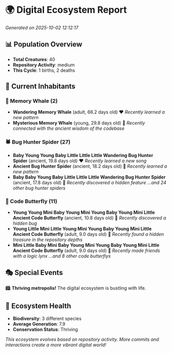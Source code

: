 # 🌍 Digital Ecosystem Report
*Generated on 2025-10-02 12:12:17*

## 📊 Population Overview
- **Total Creatures**: 40
- **Repository Activity**: medium
- **This Cycle**: 1 births, 2 deaths

## 👥 Current Inhabitants

### 🐋 Memory Whale (2)
- **Wandering Memory Whale** (adult, 66.2 days old) ❤️
  *Recently learned a new pattern*
- **Mysterious Memory Whale** (young, 29.8 days old) 💛
  *Recently connected with the ancient wisdom of the codebase*

### 🕷️ Bug Hunter Spider (27)
- **Baby Young Young Baby Little Little Little Wandering Bug Hunter Spider** (ancient, 19.8 days old) ❤️
  *Recently learned a new song*
- **Ancient Bug Hunter Spider** (ancient, 18.2 days old) 💛
  *Recently learned a new pattern*
- **Baby Baby Young Baby Little Little Little Wandering Bug Hunter Spider** (ancient, 17.8 days old) 💛
  *Recently discovered a hidden feature*
  *...and 24 other bug hunter spiders*

### 🦋 Code Butterfly (11)
- **Young Young Mini Baby Young Mini Young Baby Young Mini Little Ancient Code Butterfly** (ancient, 10.8 days old) 💛
  *Recently discovered a hidden bug*
- **Young Little Mini Little Young Mini Young Baby Young Mini Little Ancient Code Butterfly** (adult, 9.0 days old) 💚
  *Recently found a hidden treasure in the repository depths*
- **Mini Little Baby Mini Baby Young Mini Young Baby Young Mini Little Ancient Code Butterfly** (adult, 9.0 days old) 💛
  *Recently made friends with a logic lynx*
  *...and 8 other code butterflys*

## 🎭 Special Events

🏙️ **Thriving metropolis!** The digital ecosystem is bustling with life.

## 🔬 Ecosystem Health
- **Biodiversity**: 3 different species
- **Average Generation**: 7.9
- **Conservation Status**: Thriving

*This ecosystem evolves based on repository activity. More commits and interactions create a more vibrant digital world!*